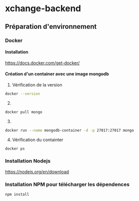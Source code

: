 # xchange-backend

## Préparation d'environnement

### Docker

#### Installation

https://docs.docker.com/get-docker/

#### Création d'un container avec une image mongodb

1. Vérification de la version

```bash
docker --version
```

2. 

```bash
docker pull mongo
```
3. 
```bash
docker run --name mongodb-container -d -p 27017:27017 mongo
```

4. Vérification du containter
```bash
docker ps
```

### Installation Nodejs

https://nodejs.org/en/download

### Installation NPM pour télécharger les dépendences

```bash 
npm install
```